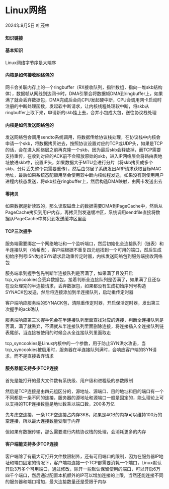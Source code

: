 # Linux网络

2024年9月5日 叶茂林

#### 知识链接

#### 基本知识

Linux网络字节序是大端序

#### 内核是如何接收网络包的

网卡会关联内存上的一个ringbuffer（RX接收队列，指针数组，指向一堆skb结构体），数据帧从网线到达网卡时，DMA引擎会将数据帧DMA到ringbuffer上，如果满了就会丢弃数据包，DMA完成后会向CPU发起硬中断，CPU会调用网卡启动时注册的中断处理函数，发起软中断请求，让内核线程处理软中断，将skb从ringbuffer上取下来，申请新的skb挂上去，合并小包成大包，送往协议栈处理

#### 内核是如何发送网络包的

发送网络包会调用sendto系统调用，将数据传给协议栈处理，在协议栈中内核会申请一个skb，将数据拷贝进去，按照协议设置对应的TCP或UDP头，如果是TCP的话，会在进入网络层之前再克隆一个skb，因为最后skb会释放掉，而TCP需要支持重传，在收到对应的ACK前不会释放原始的skb，进入IP网络层会将路由表地址放进skb中，设置IP头，如果数据大于MTU会进行分片（将skb拷贝成多个skb，分片丢失整个包需要重传），然后由邻居子系统发出ARP请求获取目标MAC地址，最后如果系统态配额用尽会使用软中断内核线程发送，如果没有则使用用户进程内核态发送，将skb挂在ringbuffer上，然后构造DMA映射，由网卡发送出去

#### 零拷贝

如果数据是新读取的，那么读取磁盘上的数据需要DMA到PageCache中，然后从PageCache拷贝到用户内存，再拷贝到发送缓冲区，系统调用sendfile直接将数据从PageCache中拷贝到发送缓冲区里面

#### TCP三次握手

服务端需要绑定一个网络地址和一个监听端口，然后初始化全连接队列（链表）和半连接队列（哈希表），客户端根据不重复四元组找到一个可用的端口，然后生成初始序列号ISN发出SYN请求启动重传定时器，内核发送网络包到服务端接收网络包

服务端拿到握手包先判断半连接队列是否满了，如果满了且没开启tcp_syncookies会丢弃数据包，接着判断全连接队列是否满了，如果满了且还存在没处理完的半连接请求，丢弃数据包，如果都没有生成初始序列号构造SYNACK包发送，然后将连接添加到半连接队列，启动重传定时器

客户端响应服务端的SYNACK包，清除重传定时器，开启保活定时器，发出第三次握手的ack确认

服务端响应第三次握手包会在半连接队列里面查找对应的连接，判断全连接队列是否满，满了就丢弃，不满就从半连接队列里面删除连接，将连接插入全连接队列链表尾部，当连接被使用的时候会从全连接队列里面取走

tcp_syncookies是Linux内核中的一个参数，用于防止SYN洪水攻击，当tcp_syncookies被启用时，服务器在半连接队列满时，会响应客户端的SYN请求，而不是直接丢弃请求

#### 服务器能支持多少TCP连接

首先是能打开的最大文件数有系统级、用户级和进程级的参数限制

然后是TCP连接是由四元组区分的，源地址、源端口、目的地址和目的端口有一个不同都是一条不同的连接，服务器的源地址和源端口一般是固定的，能么理论上可以支持的TCP连接数量是地址数乘以端口数，200多万亿

先考虑空连接，一条TCP空连接占内存3KB，如果是4GB的内存可以维持100万的空连接，所以最大连接数量受限于内存

但如果有数据传输，那么需要进行内核协议栈的处理，会消耗更多的内存

#### 客户端能支持多少TCP连接

客户端除了有最大可打开文件数限制外，还有可用端口的限制，因为在服务器IP地址和端口固定的情况下，客户端每连接一个TCP都需要消耗一个端口，Linux默认开启3万多个可用端口，通过修改，除开一些默认保留使用的端口，可以开启6万四千个端口，然后通过配置本机额外的IP可以增加连接的上限，当然还能连接不同的服务器和端口增加，最大连接数量还是受限于内存
